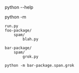 python --help

python -m

```
run.py
foo-package/
    spam/
        blah.py

bar-package/
    spam/
        grok.py

python -m bar-package.span.grok


```



